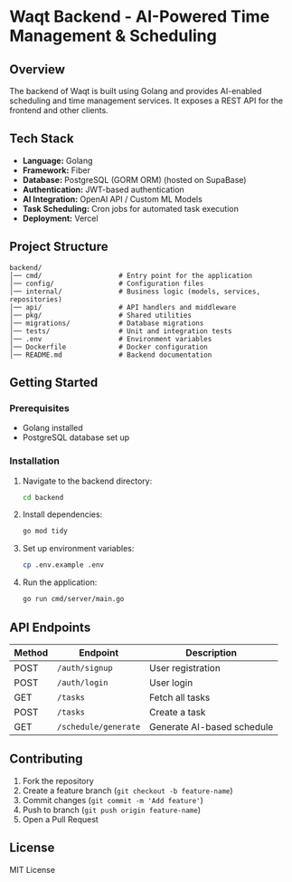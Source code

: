 # Waqt Backend - AI-Powered Time Management & Scheduling

## Overview

The backend of Waqt is built using Golang and provides AI-enabled scheduling and time management services. It exposes a REST API for the frontend and other clients.

## Tech Stack

- **Language:** Golang
- **Framework:** Fiber
- **Database:** PostgreSQL (GORM ORM) (hosted on SupaBase)
- **Authentication:** JWT-based authentication
- **AI Integration:** OpenAI API / Custom ML Models
- **Task Scheduling:** Cron jobs for automated task execution
- **Deployment:** Vercel

## Project Structure

```
backend/
│── cmd/                   # Entry point for the application
│── config/                # Configuration files
│── internal/              # Business logic (models, services, repositories)
│── api/                   # API handlers and middleware
│── pkg/                   # Shared utilities
│── migrations/            # Database migrations
│── tests/                 # Unit and integration tests
│── .env                   # Environment variables
│── Dockerfile             # Docker configuration
│── README.md              # Backend documentation
```

## Getting Started

### Prerequisites

- Golang installed
- PostgreSQL database set up

### Installation

1. Navigate to the backend directory:
   ```sh
   cd backend
   ```
2. Install dependencies:
   ```sh
   go mod tidy
   ```
3. Set up environment variables:
   ```sh
   cp .env.example .env
   ```
4. Run the application:
   ```sh
   go run cmd/server/main.go
   ```

## API Endpoints

| Method | Endpoint             | Description                |
| ------ | -------------------- | -------------------------- |
| POST   | `/auth/signup`       | User registration          |
| POST   | `/auth/login`        | User login                 |
| GET    | `/tasks`             | Fetch all tasks            |
| POST   | `/tasks`             | Create a task              |
| GET    | `/schedule/generate` | Generate AI-based schedule |

## Contributing

1. Fork the repository
2. Create a feature branch (`git checkout -b feature-name`)
3. Commit changes (`git commit -m 'Add feature'`)
4. Push to branch (`git push origin feature-name`)
5. Open a Pull Request

## License

MIT License

